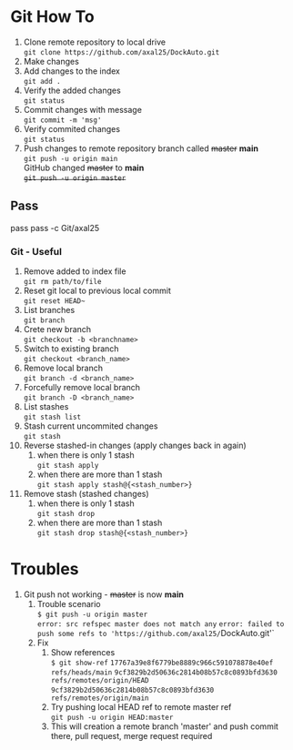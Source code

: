 # Git How To

1. Clone remote repository to local drive  
`git clone https://github.com/axal25/DockAuto.git`
2. Make changes
3. Add changes to the index  
`git add .`
4. Verify the added changes  
`git status`
5. Commit changes with message  
`git commit -m 'msg'`
6. Verify commited changes  
`git status`
7. Push changes to remote repository branch called ~~master~~ **main**  
`git push -u origin main`  
GitHub changed ~~master~~ to **main**  
~~`git push -u origin master`~~

## Pass
pass
pass -c Git/axal25

### Git - Useful

1. Remove added to index file  
`git rm path/to/file`
1. Reset git local to previous local commit  
`git reset HEAD~`
1. List branches  
`git branch`
1. Crete new branch  
`git checkout -b <branchname>`
1. Switch to existing branch  
`git checkout <branch_name>`
1. Remove local branch  
`git branch -d <branch_name>`
1. Forcefully remove local branch  
`git branch -D <branch_name>`
1. List stashes  
`git stash list`
1. Stash current uncommited changes  
`git stash`
1. Reverse stashed-in changes (apply changes back in again)
    1. when there is only 1 stash  
    `git stash apply`
    1. when there are more than 1 stash  
    `git stash apply stash@{<stash_number>}`
1. Remove stash (stashed changes)
    1. when there is only 1 stash  
    `git stash drop`
    1. when there are more than 1 stash  
    `git stash drop stash@{<stash_number>}`

# Troubles
1. Git push not working - ~~master~~ is now **main**
    1. Trouble scenario  
    `$ git push -u origin master`  
    `error: src refspec master does not match any`
    `error: failed to push some refs to 'https://github.com/axal25/`DockAuto.git'`
    1. Fix
        1. Show references  
        `$ git show-ref`
        `17767a39e8f6779be8889c966c591078878e40ef refs/heads/main`
        `9cf3829b2d50636c2814b08b57c8c0893bfd3630 refs/remotes/origin/HEAD`
        `9cf3829b2d50636c2814b08b57c8c0893bfd3630 refs/remotes/origin/main`  
        1. Try pushing local HEAD ref to remote master ref  
        `git push -u origin HEAD:master`
        1. This will creation a remote branch 'master' and push commit there, pull request, merge request required

